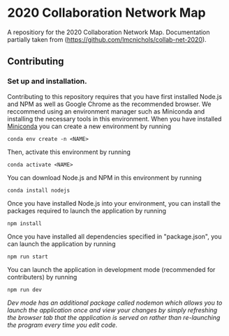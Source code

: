 # 2020 Collaboration Network Map

A repositiory for the 2020 Collaboration Network Map. Documentation partially taken from (https://github.com/lmcnichols/collab-net-2020).

## Contributing

### Set up and installation.

Contributing to this repository requires that you have first installed Node.js and NPM as well as Google Chrome as the recommended browser. We reccommend using an environment manager such as Miniconda and installing the necessary tools in this environment. When you have installed [Miniconda](https://docs.conda.io/en/latest/miniconda.html) you can create a new environment by running
```
conda env create -n <NAME>
```

Then, activate this environment by running
```
conda activate <NAME>
```

You can download Node.js and NPM in this environment by running
```
conda install nodejs
```

Once you have installed Node.js into your environment, you can install the packages required
to launch the application by running
```
npm install
```

Once you have installed all dependencies specified in "package.json", you can launch the application by running
```
npm run start
```

You can launch the application in development mode (recommended for contributers) by running
```
npm run dev
```
*Dev mode has an additional package called nodemon which allows you to launch the application once and view your changes by simply refreshing the browser tab that the application is served on rather than re-launching the program every time you edit code.*